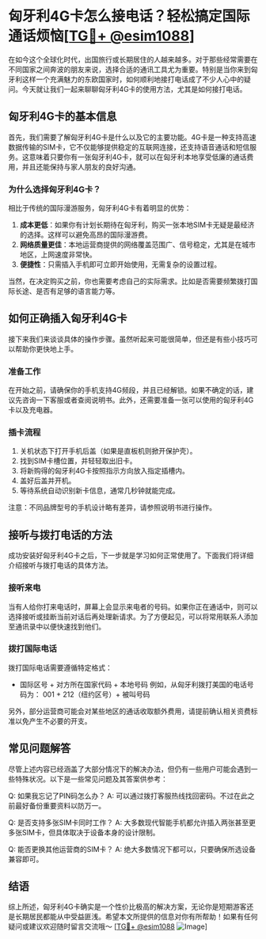 # 匈牙利4G卡怎么接电话？轻松搞定国际通话烦恼[[TG💪+ @esim1088](https://t.me/s/esim1088)]

在如今这个全球化时代，出国旅行或长期居住的人越来越多。对于那些经常需要在不同国家之间奔波的朋友来说，选择合适的通讯工具尤为重要。特别是当你来到匈牙利这样一个充满魅力的东欧国家时，如何顺利地接打电话成了不少人心中的疑问。今天就让我们一起来聊聊匈牙利4G卡的使用方法，尤其是如何接打电话。

## 匈牙利4G卡的基本信息

首先，我们需要了解匈牙利4G卡是什么以及它的主要功能。4G卡是一种支持高速数据传输的SIM卡，它不仅能够提供稳定的互联网连接，还支持语音通话和短信服务。这意味着只要你有一张匈牙利4G卡，就可以在匈牙利本地享受低廉的通话费用，并且还能保持与家人朋友的良好沟通。

### 为什么选择匈牙利4G卡？

相比于传统的国际漫游服务，匈牙利4G卡有着明显的优势：

1. **成本更低**：如果你有计划长期待在匈牙利，购买一张本地SIM卡无疑是最经济的选择。这样可以避免高昂的国际漫游费。
2. **网络质量更佳**：本地运营商提供的网络覆盖范围广、信号稳定，尤其是在城市地区，上网速度非常快。
3. **便捷性**：只需插入手机即可立即开始使用，无需复杂的设置过程。

当然，在决定购买之前，你也需要考虑自己的实际需求。比如是否需要频繁拨打国际长途、是否有足够的语言能力等。

## 如何正确插入匈牙利4G卡

接下来我们来谈谈具体的操作步骤。虽然听起来可能很简单，但还是有些小技巧可以帮助你更快地上手。

### 准备工作

在开始之前，请确保你的手机支持4G频段，并且已经解锁。如果不确定的话，建议先咨询一下客服或者查阅说明书。此外，还需要准备一张可以使用的匈牙利4G卡以及充电器。

### 插卡流程

1. 关机状态下打开手机后盖（如果是直板机则掀开保护壳）。
2. 找到SIM卡槽位置，并轻轻取出旧卡。
3. 将新购得的匈牙利4G卡按照指示方向放入指定插槽内。
4. 盖好后盖并开机。
5. 等待系统自动识别新卡信息，通常几秒钟就能完成。

注意：不同品牌型号的手机设计略有差异，请参照说明书进行操作。

## 接听与拨打电话的方法

成功安装好匈牙利4G卡之后，下一步就是学习如何正常使用了。下面我们将详细介绍接听与拨打电话的具体方法。

### 接听来电

当有人给你打来电话时，屏幕上会显示来电者的号码。如果你正在通话中，则可以选择接听或挂断当前对话后再处理新请求。为了方便起见，可以将常用联系人添加至通讯录中以便快速找到他们。

### 拨打国际电话

拨打国际电话需要遵循特定格式：
- 国际区号 + 对方所在国家代码 + 本地号码
例如，从匈牙利拨打美国的电话号码为：
001 + 212（纽约区号）+ 被叫号码

另外，部分运营商可能会对某些地区的通话收取额外费用，请提前确认相关资费标准以免产生不必要的开支。

## 常见问题解答

尽管上述内容已经涵盖了大部分情况下的解决办法，但仍有一些用户可能会遇到一些特殊状况。以下是一些常见问题及其答案供参考：

Q: 如果我忘记了PIN码怎么办？
A: 可以通过拨打客服热线找回密码。不过在此之前最好备份重要资料以防万一。

Q: 是否支持多张SIM卡同时工作？
A: 大多数现代智能手机都允许插入两张甚至更多张SIM卡，但具体取决于设备本身的设计限制。

Q: 能否更换其他运营商的SIM卡？
A: 绝大多数情况下都可以，只要确保所选设备兼容即可。

## 结语

综上所述，匈牙利4G卡确实是一个性价比极高的解决方案，无论你是短期游客还是长期居民都能从中受益匪浅。希望本文所提供的信息对你有所帮助！如果有任何疑问或建议欢迎随时留言交流哦～ [[TG💪+ @esim1088](https://t.me/s/esim1088) ![Image](https://i.postimg.cc/4NQfJmqS/Snipaste-2025-05-13-00-14-12.png)]